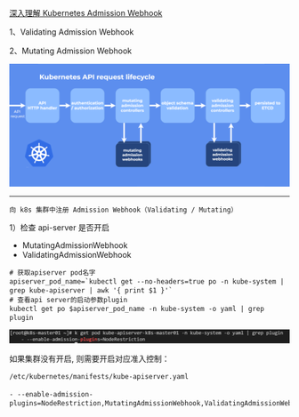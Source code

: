 
[深入理解 Kubernetes Admission Webhook](https://www.qikqiak.com/post/k8s-admission-webhook/)

1、Validating Admission Webhook <p>
2、Mutating Admission Webhook <p>

![img_2.png](img_2.png)

---
```shell
向 k8s 集群中注册 Admission Webhook（Validating / Mutating）
```

1）检查 api-server 是否开启 
- MutatingAdmissionWebhook
- ValidatingAdmissionWebhook
```shell
# 获取apiserver pod名字
apiserver_pod_name=`kubectl get --no-headers=true po -n kube-system | grep kube-apiserver | awk '{ print $1 }'`
# 查看api server的启动参数plugin
kubectl get po $apiserver_pod_name -n kube-system -o yaml | grep plugin
```
![img_1.png](img_1.png)

如果集群没有开启, 则需要开启对应准入控制：
```shell
/etc/kubernetes/manifests/kube-apiserver.yaml

- --enable-admission-plugins=NodeRestriction,MutatingAdmissionWebhook,ValidatingAdmissionWebhook
```


